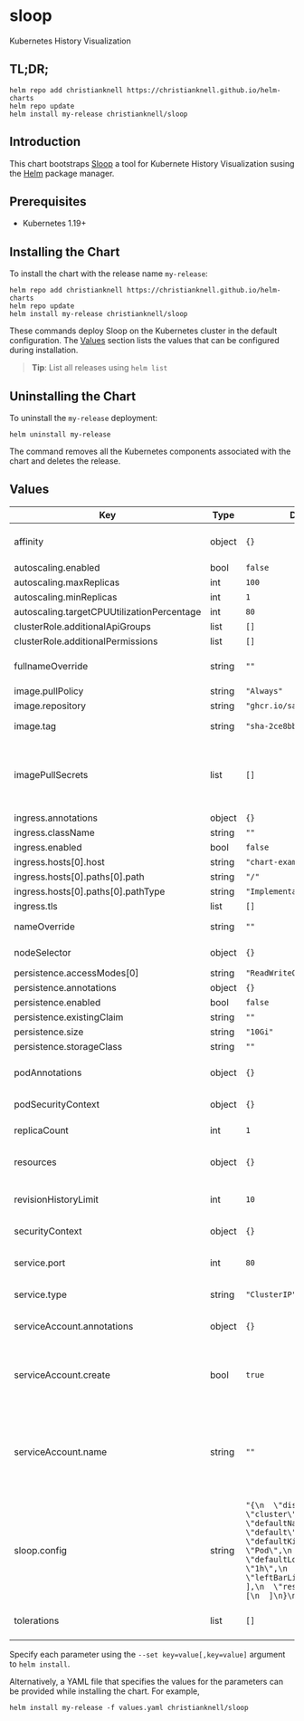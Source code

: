 # sloop

Kubernetes History Visualization

## TL;DR;

```console
helm repo add christianknell https://christianknell.github.io/helm-charts
helm repo update
helm install my-release christianknell/sloop
```

## Introduction

This chart bootstraps [Sloop](https://github.com/salesforce/sloop) a tool for Kubernete History Visualization susing the [Helm](https://helm.sh) package manager.

## Prerequisites

- Kubernetes 1.19+

## Installing the Chart

To install the chart with the release name `my-release`:

```console
helm repo add christianknell https://christianknell.github.io/helm-charts
helm repo update
helm install my-release christianknell/sloop
```

These commands deploy Sloop on the Kubernetes cluster in the default configuration. The [Values](#values) section lists the values that can be configured during installation.

> **Tip**: List all releases using `helm list`

## Uninstalling the Chart

To uninstall the `my-release` deployment:

```console
helm uninstall my-release
```

The command removes all the Kubernetes components associated with the chart and deletes the release.

## Values

| Key                                        | Type   | Default                                                                                                                                                                                                     | Description                                                                                                            |
| ------------------------------------------ | ------ | ----------------------------------------------------------------------------------------------------------------------------------------------------------------------------------------------------------- | ---------------------------------------------------------------------------------------------------------------------- |
| affinity                                   | object | `{}`                                                                                                                                                                                                        | Affinity settings for pod assignment                                                                                   |
| autoscaling.enabled                        | bool   | `false`                                                                                                                                                                                                     |                                                                                                                        |
| autoscaling.maxReplicas                    | int    | `100`                                                                                                                                                                                                       |                                                                                                                        |
| autoscaling.minReplicas                    | int    | `1`                                                                                                                                                                                                         |                                                                                                                        |
| autoscaling.targetCPUUtilizationPercentage | int    | `80`                                                                                                                                                                                                        |                                                                                                                        |
| clusterRole.additionalApiGroups            | list   | `[]`                                                                                                                                                                                                        |                                                                                                                        |
| clusterRole.additionalPermissions          | list   | `[]`                                                                                                                                                                                                        |                                                                                                                        |
| fullnameOverride                           | string | `""`                                                                                                                                                                                                        | String to fully override `"sloop.fullname"`                                                                            |
| image.pullPolicy                           | string | `"Always"`                                                                                                                                                                                                  | image pull policy                                                                                                      |
| image.repository                           | string | `"ghcr.io/salesforce/sloop"`                                                                                                                                                                                | image repository                                                                                                       |
| image.tag                                  | string | `"sha-2ce8bbe"`                                                                                                                                                                                             | Overrides the image tag                                                                                                |
| imagePullSecrets                           | list   | `[]`                                                                                                                                                                                                        | If defined, uses a Secret to pull an image from a private Docker registry or repository.                               |
| ingress.annotations                        | object | `{}`                                                                                                                                                                                                        |                                                                                                                        |
| ingress.className                          | string | `""`                                                                                                                                                                                                        |                                                                                                                        |
| ingress.enabled                            | bool   | `false`                                                                                                                                                                                                     |                                                                                                                        |
| ingress.hosts[0].host                      | string | `"chart-example.local"`                                                                                                                                                                                     |                                                                                                                        |
| ingress.hosts[0].paths[0].path             | string | `"/"`                                                                                                                                                                                                       |                                                                                                                        |
| ingress.hosts[0].paths[0].pathType         | string | `"ImplementationSpecific"`                                                                                                                                                                                  |                                                                                                                        |
| ingress.tls                                | list   | `[]`                                                                                                                                                                                                        |                                                                                                                        |
| nameOverride                               | string | `""`                                                                                                                                                                                                        | Provide a name in place of `sloop`                                                                                     |
| nodeSelector                               | object | `{}`                                                                                                                                                                                                        | Node labels for pod assignment                                                                                         |
| persistence.accessModes[0]                 | string | `"ReadWriteOnce"`                                                                                                                                                                                           |                                                                                                                        |
| persistence.annotations                    | object | `{}`                                                                                                                                                                                                        |                                                                                                                        |
| persistence.enabled                        | bool   | `false`                                                                                                                                                                                                     |                                                                                                                        |
| persistence.existingClaim                  | string | `""`                                                                                                                                                                                                        |                                                                                                                        |
| persistence.size                           | string | `"10Gi"`                                                                                                                                                                                                    |                                                                                                                        |
| persistence.storageClass                   | string | `""`                                                                                                                                                                                                        |                                                                                                                        |
| podAnnotations                             | object | `{}`                                                                                                                                                                                                        | Annotations to be added to exporter pods                                                                               |
| podSecurityContext                         | object | `{}`                                                                                                                                                                                                        | pod-level security context                                                                                             |
| replicaCount                               | int    | `1`                                                                                                                                                                                                         | Number of replicas                                                                                                     |
| resources                                  | object | `{}`                                                                                                                                                                                                        | Resource limits and requests for the pods.                                                                             |
| revisionHistoryLimit                       | int    | `10`                                                                                                                                                                                                        | The number of old ReplicaSets to retain                                                                                |
| securityContext                            | object | `{}`                                                                                                                                                                                                        | container-level security context                                                                                       |
| service.port                               | int    | `80`                                                                                                                                                                                                        | Kubernetes port where service is exposed                                                                               |
| service.type                               | string | `"ClusterIP"`                                                                                                                                                                                               | Kubernetes service type                                                                                                |
| serviceAccount.annotations                 | object | `{}`                                                                                                                                                                                                        | Annotations to add to the service account                                                                              |
| serviceAccount.create                      | bool   | `true`                                                                                                                                                                                                      | Specifies whether a service account should be created                                                                  |
| serviceAccount.name                        | string | `""`                                                                                                                                                                                                        | The name of the service account to use. If not set and create is true, a name is generated using the fullname template |
| sloop.config                               | string | `"{\n  \"displayContext\": \"cluster\",\n  \"defaultNamespace\": \"default\",\n  \"defaultKind\": \"Pod\",\n  \"defaultLookback\": \"1h\",\n  \"leftBarLinks\": [\n  ],\n  \"resourceLinks\": [\n  ]\n}\n"` |                                                                                                                        |
| tolerations                                | list   | `[]`                                                                                                                                                                                                        | Toleration labels for pod assignment                                                                                   |

Specify each parameter using the `--set key=value[,key=value]` argument to `helm install`.

Alternatively, a YAML file that specifies the values for the parameters can be provided while installing the chart. For example,

```console
helm install my-release -f values.yaml christianknell/sloop
```
